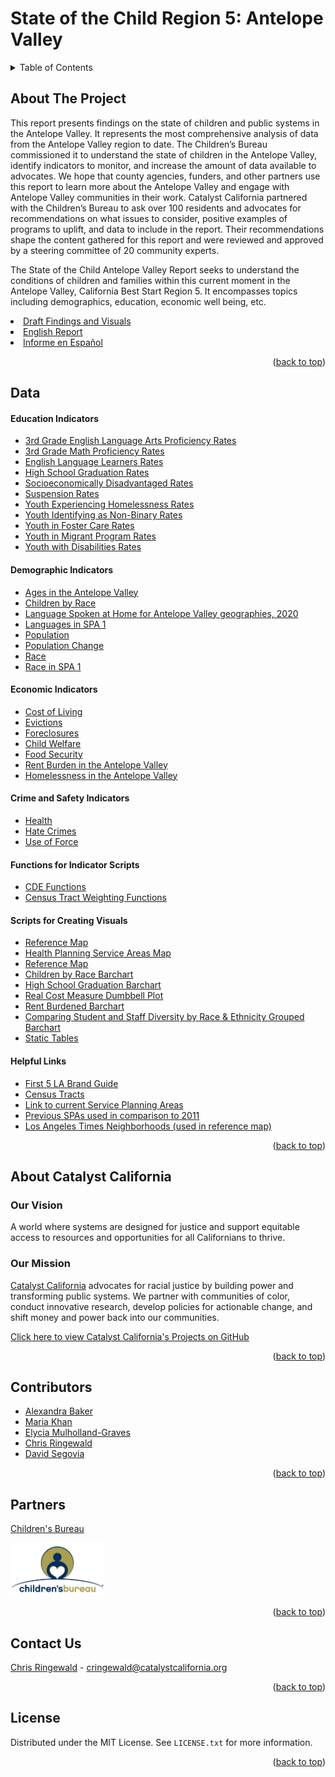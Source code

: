 # State of the Child Region 5: Antelope Valley

<details>
  <summary>Table of Contents</summary>
  <ol>
    <li>
      <a href="#about-the-project">About The Project</a></li>
    <li><a href="#data">Data</a></li>
    <li><a href="#about-catalyst-california">About Catalyst California</a>
      <ul>
        <li><a href="#our-vision">Our Vision</a></li>
        <li><a href="#our-mission">Our Mission</a></li>
      </ul>
    </li>
    <li><a href="#contributors">Contributors</a></li>    
    <li><a href="#partners">Partners</a></li>
    <li><a href="#contact-us">Contact Us</a></li>
    <li><a href="#license">License</a></li>
  </ol>
</details>

## About The Project

This report presents findings on the state of children and public systems in the Antelope Valley. It represents the most comprehensive analysis of data from the Antelope Valley region to date. The Children’s Bureau commissioned it to understand the state of children in the Antelope Valley, identify indicators to monitor, and increase the amount of data available to advocates. We hope that county agencies, funders, and other partners use this report to learn more about the Antelope Valley and engage with Antelope Valley communities in their work. Catalyst California partnered with the Children’s Bureau to ask over 100 residents and advocates for recommendations on what issues to consider, positive examples of programs to uplift, and data to include in the report. Their recommendations shape the content gathered for this report and were reviewed and approved by a steering committee of 20 community experts. 

The State of the Child Antelope Valley Report seeks to understand the conditions of children and families within this current moment in the Antelope Valley, California Best Start Region 5. It encompasses topics including demographics, education, economic well being, etc.

<li><a href="https://catalystcalifornia.github.io/State_of_the_Child_Region_5/findings_visuals_draft.html">Draft Findings and Visuals</a></li>
<li><a href="">English Report</a></li>
<li><a href="">Informe en Español</a></li>
<p align="right">(<a href="#top">back to top</a>)</p>

## Data

#### Education Indicators
<ul>
  <li><a href="R_Scripts/ela.R">3rd Grade English Language Arts Proficiency Rates</a></li>  
  <li><a href="R_Scripts/math.R">3rd Grade Math Proficiency Rates</a></li>
  <li><a href="R_Scripts/ell.R">English Language Learners Rates</a></li>
  <li><a href="R_Scripts/hs_grad.R">High School Graduation Rates</a></li>
  <li><a href="R_Scripts/socioeconomically_disadvantaged.R">Socioeconomically Disadvantaged Rates</a></li>
  <li><a href="R_Scripts/suspension.R">Suspension Rates</a></li>  
  <li><a href="R_Scripts/student_homelessness.R">Youth Experiencing Homelessness Rates</a></li>  
  <li><a href="R_Scripts/non-binary.R">Youth Identifying as Non-Binary Rates</a></li>  
  <li><a href="R_Scripts/foster.R">Youth in Foster Care Rates</a></li>
  <li><a href="R_Scripts/migrant.R">Youth in Migrant Program Rates</a></li>
  <li><a href="R_Scripts/disabilities.R">Youth with Disabilities Rates</a></li> 
</ul>


#### Demographic Indicators
<ul>
  <li><a href="R_Scripts/age.R">Ages in the Antelope Valley</a></li>  
    <li><a href="R_Scripts/under18_by_race.R">Children by Race</a></li>  
  <li><a href="R_Scripts/language.R">Language Spoken at Home for Antelope Valley geographies, 2020</a></li>
  <li><a href="R_Scripts/language_entire_av.R">Languages in SPA 1</a></li>
  <li><a href="R_Scripts/population.R">Population</a></li>
  <li><a href="R_Scripts/population_change.R">Population Change</a></li>
  <li><a href="R_Scripts/race.R">Race</a></li>
  <li><a href="R_Scripts/race_entire_av.R">Race in SPA 1</a></li>
</ul>

#### Economic Indicators
<ul>
  <li><a href="R_Scripts/cost_of_living.R">Cost of Living</a></li>
  <li><a href="R_Scripts/eviction.R">Evictions</a></li>
  <li><a href="R_Scripts/foreclosure.R">Foreclosures</a></li>
  <li><a href="R_Scripts/child_welfare.R">Child Welfare</a></li>
  <li><a href="R_Scripts/food_security.R">Food Security</a></li>
  <li><a href="R_Scripts/rent_burden_totals.R">Rent Burden in the Antelope Valley</a></li>
  <li><a href="R_Scripts/homeless.R">Homelessness in the Antelope Valley</a></li>
</ul> 

#### Crime and Safety Indicators
<ul>
  <li><a href="R_Scripts/health.R">Health</a></li>
  <li><a href="R_Scripts/hate_crimes.R">Hate Crimes</a></li>
  <li><a href="R_Scripts/use_of_force.R">Use of Force</a></li>
</ul>

#### Functions for Indicator Scripts
<ul>
  <li><a href="R_Scripts/cde_functions.R">CDE Functions</a></li>
  <li><a href="R_Scripts/Tract_Wt_Avg_Functions.R">Census Tract Weighting Functions</a></li>
</ul>

#### Scripts for Creating Visuals
<ul>
  <li><a href="R_Scripts/AV_Reference_Map.R">Reference Map</a></li>
  <li><a href="R_Scripts/HPSAs_Map.R">Health Planning Service Areas Map</a></li>
  <li><a href="R_Scripts/substantiated_referrals_map.R">Reference Map</a></li>
  <li><a href="R_Scripts/av_children_by_race_chart.R">Children by Race Barchart</a></li>
  <li><a href="R_Scripts/hs_grad_chart.R">High School Graduation Barchart</a></li>
  <li><a href="R_Scripts/rcm_chart.R">Real Cost Measure Dumbbell Plot</a></li>
  <li><a href="R_Scripts/rent_chart.R">Rent Burdened Barchart</a></li>
  <li><a href="R_Scripts/staff_and_students_by_race_chart.R">Comparing Student and Staff Diversity by Race & Ethnicity Grouped Barchart</a></li>
  <li><a href="R_Scripts/static_tables.R">Static Tables</a></li>
</ul>

#### Helpful Links
<ul>
  <li><a href="F5LA_BrandGuidelines_COLORS.pdf">First 5 LA Brand Guide</a></li>
  <li><a href="https://www.census.gov/geographies/mapping-files/time-series/geo/cartographic-boundary.2020.html">Census Tracts</a></li>
  <li><a href="https://egis-lacounty.hub.arcgis.com/datasets/service-planning-areas-2022-view/explore?location=34.025999%2C-118.300941%2C8.00">Link to current Service Planning Areas</a></li>
  <li><a href="https://egis-lacounty.hub.arcgis.com/datasets/lacounty::la-county-service-planning-area-2012/explore">Previous SPAs used in comparison to 2011</a></li>
  <li><a href="https://maps.latimes.com/neighborhoods/index.html">Los Angeles Times Neighborhoods (used in reference map)</a></li>
</ul>
<p align="right">(<a href="#top">back to top</a>)</p>

## About Catalyst California

### Our Vision
A world where systems are designed for justice and support equitable access to resources and opportunities for all Californians to thrive.

### Our Mission
[Catalyst California](https://www.catalystcalifornia.org/) advocates for racial justice by building power and transforming public systems. We partner with communities of color, conduct innovative research, develop policies for actionable change, and shift money and power back into our communities. 

[Click here to view Catalyst California's Projects on GitHub](https://github.com/catalystcalifornia)
<p align="right">(<a href="#top">back to top</a>)</p>


## Contributors

* [Alexandra Baker](https://github.com/bakeralexan)
* [Maria Khan](https://github.com/mariatkhan)
* [Elycia Mulholland-Graves](https://github.com/elyciamg)
* [Chris Ringewald](https://github.com/cringewald)
* [David Segovia](https://github.com/davidseg1997)
<p align="right">(<a href="#top">back to top</a>)</p>

## Partners
[Children's Bureau](https://www.all4kids.org/)

<img src="Images/ChildrensBureauLogo.jpg" alt="Childrens Bureau Logo" width="30%" 
     height="20%">
<p align="right">(<a href="#top">back to top</a>)</p>

## Contact Us

[Chris Ringewald](https://www.linkedin.com/in/chris-ringewald-6766369/) - cringewald@catalystcalifornia.org
<p align="right">(<a href="#top">back to top</a>)</p>

## License

Distributed under the MIT License. See `LICENSE.txt` for more information.
<p align="right">(<a href="#top">back to top</a>)</p>

